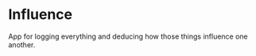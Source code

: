 Influence
=========

App for logging everything and deducing how those things influence one another.